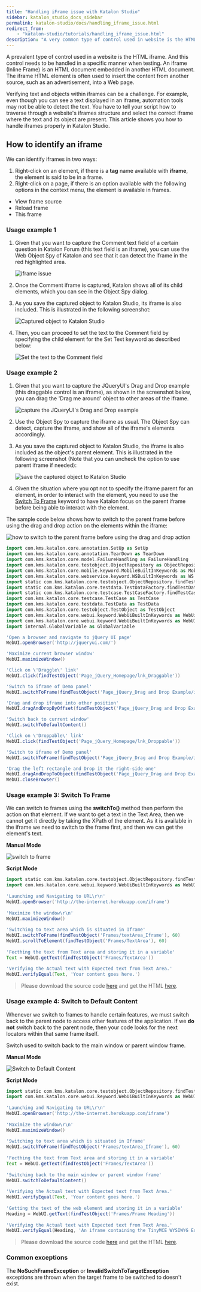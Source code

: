```yaml
---
title: "Handling iFrame issue with Katalon Studio"
sidebar: katalon_studio_docs_sidebar
permalink: katalon-studio/docs/handling_iframe_issue.html
redirect_from:
    - "katalon-studio/tutorials/handling_iframe_issue.html"
description: "A very common type of control used in website is the HTML iframe. This article shows you how to handle iframe issue properly in Katalon Studio."
---
```

A prevalent type of control used in a website is the HTML iframe. And this control needs to be handled in a specific manner when testing. An iframe (Inline Frame) is an HTML document embedded in another HTML document. The iframe HTML element is often used to insert the content from another source, such as an advertisement, into a Web page.

Verifying text and objects within iframes can be a challenge. For example, even though you can see a text displayed in an iframe, automation tools may not be able to detect the text. You have to tell your script how to traverse through a website's iframes structure and select the correct iframe where the text and its object are present. This article shows you how to handle iframes properly in Katalon Studio.

## How to identify an iframe

We can identify iframes in two ways:

1. Right-click on an element, if there is a **tag** name available with **iframe**, the element is said to be in a frame.
2. Right-click on a page, if there is an option available with the following options in the context menu, the element is available in frames.

* View frame source
* Reload frame
* This frame

### Usage example 1

1. Given that you want to capture the Comment text field of a certain question in Katalon Forum (this text field is an iframe), you can use the Web Object Spy of Katalon and see that it can detect the iframe in the red highlighted area.

   ![iframe issue](https://github.com/katalon-studio/docs-images/raw/master/katalon-studio/tutorials/handling_iframe_issue/Web-Object-Spy.png)

2. Once the Comment iframe is captured, Katalon shows all of its child elements, which you can see in the Object Spy dialog.
3. As you save the captured object to Katalon Studio, its iframe is also included. This is illustrated in the following screenshot:

   ![Captured object to Katalon Studio](https://github.com/katalon-studio/docs-images/raw/master/katalon-studio/tutorials/handling_iframe_issue/captured-object.png)

4. Then, you can proceed to set the text to the Comment field by specifying the child element for the Set Text keyword as described below:

   ![Set the text to the Comment field](https://github.com/katalon-studio/docs-images/raw/master/katalon-studio/tutorials/handling_iframe_issue/Comment-field-1024x238.png)

### Usage example 2

1. Given that you want to capture the JQueryUI's Drag and Drop example (this draggable control is an iframe), as shown in the screenshot below, you can drag the 'Drag me around' object to other areas of the iframe.

   ![capture the JQueryUI's Drag and Drop example](https://github.com/katalon-studio/docs-images/raw/master/katalon-studio/tutorials/handling_iframe_issue/JQueryUIs-Drag-and-Drop.png)

2. Use the Object Spy to capture the iframe as usual. The Object Spy can detect, capture the iframe, and show all of the iframe's elements accordingly.

3. As you save the captured object to Katalon Studio, the iframe is also included as the object's parent element. This is illustrated in the following screenshot (Note that you can uncheck the option to use parent iframe if needed):

   ![save the captured object to Katalon Studio](https://github.com/katalon-studio/docs-images/raw/master/katalon-studio/tutorials/handling_iframe_issue/objects-parent-element..png)

4. Given the situation where you opt not to specify the iframe parent for an element, in order to interact with the element, you need to use the [Switch To Frame](/display/KD/%5BWebUI%5D+Switch+To+Frame) keyword to have Katalon focus on the parent iframe before being able to interact with the element.

The sample code below shows how to switch to the parent frame before using the drag and drop action on the elements within the iframe:

   ![how to switch to the parent frame before using the drag and drop action](https://github.com/katalon-studio/docs-images/raw/master/katalon-studio/tutorials/handling_iframe_issue/sample-code_drag_n_drop.png)

```groovy
import com.kms.katalon.core.annotation.SetUp as SetUp
import com.kms.katalon.core.annotation.TearDown as TearDown
import com.kms.katalon.core.model.FailureHandling as FailureHandling
import com.kms.katalon.core.testobject.ObjectRepository as ObjectRepository
import com.kms.katalon.core.mobile.keyword.MobileBuiltInKeywords as Mobile
import com.kms.katalon.core.webservice.keyword.WSBuiltInKeywords as WS
import static com.kms.katalon.core.testobject.ObjectRepository.findTestObject
import static com.kms.katalon.core.testdata.TestDataFactory.findTestData
import static com.kms.katalon.core.testcase.TestCaseFactory.findTestCase
import com.kms.katalon.core.testcase.TestCase as TestCase
import com.kms.katalon.core.testdata.TestData as TestData
import com.kms.katalon.core.testobject.TestObject as TestObject
import com.kms.katalon.core.webui.keyword.WebUiBuiltInKeywords as WebUiBuiltInKeywords
import com.kms.katalon.core.webui.keyword.WebUiBuiltInKeywords as WebUI
import internal.GlobalVariable as GlobalVariable

'Open a browser and navigate to jQuery UI page'
WebUI.openBrowser('http://jqueryui.com/')

'Maximize current browser window'
WebUI.maximizeWindow()

'Click on \'Draggle\' link'
WebUI.click(findTestObject('Page_jQuery_Homepage/lnk_Draggable'))

'Switch to iframe of Demo panel'
WebUI.switchToFrame(findTestObject('Page_jQuery_Drag and Drop Example/ifr_Demo Frame'),GlobalVariable.G_Timeout_Small, FailureHandling.STOP_ON_FAILURE)

'Drag and drop iframe into other position'
WebUI.dragAndDropByOffset(findTestObject('Page_jQuery_Drag and Drop Example/div_Frame_Draggable'),200, 38)

'Switch back to current window'
WebUI.switchToDefaultContent()

'Click on \'Droppable\' link'
WebUI.click(findTestObject('Page_jQuery_Homepage/lnk_Droppable'))

'Switch to iframe of Demo panel'
WebUI.switchToFrame(findTestObject('Page_jQuery_Drag and Drop Example/ifr_Demo Frame'),GlobalVariable.G_Timeout_Small, FailureHandling.STOP_ON_FAILURE)

'Drag the left rectangle and Drop it the right-side one'
WebUI.dragAndDropToObject(findTestObject('Page_jQuery_Drag and Drop Example/div_Frame_Draggable'),findTestObject('Page_jQuery_Drag and Drop Example/div_Frame_Droppable'), FailureHandling.STOP_ON_FAILURE)
WebUI.closeBrowser()

```

### Usage example 3: Switch To Frame

We can switch to frames using the **switchTo()** method then perform the action on that element. If we want to get a text in the Text Area, then we cannot get it directly by taking the XPath of the element. As it is available in the iframe we need to switch to the frame first, and then we can get the element's text.

**Manual Mode**

![switch to frame](https://github.com/katalon-studio/docs-images/raw/master/katalon-studio/tutorials/handling_iframe_issue/switch-to-frame.png)

**Script Mode**

```groovy
import static com.kms.katalon.core.testobject.ObjectRepository.findTestObject
import com.kms.katalon.core.webui.keyword.WebUiBuiltInKeywords as WebUI
 
'Launching and Navigating to URL\r\n'
WebUI.openBrowser('http://the-internet.herokuapp.com/iframe')
 
'Maximize the window\r\n'
WebUI.maximizeWindow()
 
'Switching to text area which is situated in Iframe'
WebUI.switchToFrame(findTestObject('Frames/textArea_Iframe'), 60)
WebUI.scrollToElement(findTestObject('Frames/TextArea'), 60)
 
'Fecthing the text from Text area and storing it in a variable'
Text = WebUI.getText(findTestObject('Frames/TextArea'))
 
'Verifying the Actual text with Expected text from Text Area.'
WebUI.verifyEqual(Text, 'Your content goes here.')

```

> Please download the source code [here](https://github.com/katalon-studio/katalon-web-automation) and get the HTML [here](https://github.com/katalon-studio/katalon-web-automation/blob/master/Html%20Files/How%20to%20Handle%20Frames.html).

### Usage example 4: Switch to Default Content

Whenever we switch to frames to handle certain features, we must switch back to the parent node to access other features of the application. If we **do not** switch back to the parent node, then your code looks for the next locators within that same frame itself.

Switch used to switch back to the main window or parent window frame.

**Manual Mode**

![Switch to Default Content](https://github.com/katalon-studio/docs-images/raw/master/katalon-studio/tutorials/handling_iframe_issue/Switch-to-Default-Content.png)

**Script Mode**

```groovy
import static com.kms.katalon.core.testobject.ObjectRepository.findTestObject
import com.kms.katalon.core.webui.keyword.WebUiBuiltInKeywords as WebUI
 
'Launching and Navigating to URL\r\n'
WebUI.openBrowser('http://the-internet.herokuapp.com/iframe')
 
'Maximize the window\r\n'
WebUI.maximizeWindow()
 
'Switching to text area which is situated in Iframe'
WebUI.switchToFrame(findTestObject('Frames/textArea_Iframe'), 60)
 
'Fecthing the text from Text area and storing it in a variable'
Text = WebUI.getText(findTestObject('Frames/TextArea'))
 
'Switching back to the main window or parent window frame'
WebUI.switchToDefaultContent()
 
'Verifying the Actual text with Expected text from Text Area.'
WebUI.verifyEqual(Text, 'Your content goes here.')
 
'Getting the text of the web element and storing it in a variable'
Heading = WebUI.getText(findTestObject('Frames/Frame Heading'))
 
'Verifying the Actual text with Expected text from Text Area.'
WebUI.verifyEqual(Heading, 'An iframe containing the TinyMCE WYSIWYG Editor')

```

> Please download the source code [here](https://github.com/katalon-studio/katalon-web-automation) and get the HTML [here](https://github.com/katalon-studio/katalon-web-automation/blob/master/Html%20Files/How%20to%20Handle%20Frames.html).

### Common exceptions

The **NoSuchFrameException** or **InvalidSwitchToTargetException** exceptions are thrown when the target frame to be switched to doesn't exist.
